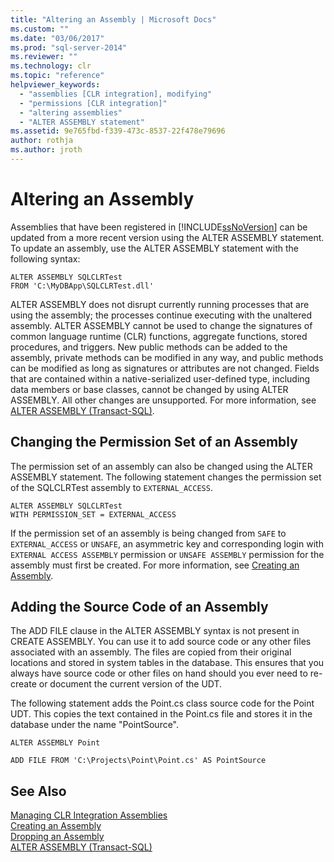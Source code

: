 ```yaml
---
title: "Altering an Assembly | Microsoft Docs"
ms.custom: ""
ms.date: "03/06/2017"
ms.prod: "sql-server-2014"
ms.reviewer: ""
ms.technology: clr
ms.topic: "reference"
helpviewer_keywords: 
  - "assemblies [CLR integration], modifying"
  - "permissions [CLR integration]"
  - "altering assemblies"
  - "ALTER ASSEMBLY statement"
ms.assetid: 9e765fbd-f339-473c-8537-22f478e79696
author: rothja
ms.author: jroth
---
```

# Altering an Assembly
  Assemblies that have been registered in [!INCLUDE[ssNoVersion](../../../includes/ssnoversion-md.md)] can be updated from a more recent version using the ALTER ASSEMBLY statement. To update an assembly, use the ALTER ASSEMBLY statement with the following syntax:  
  
```  
ALTER ASSEMBLY SQLCLRTest  
FROM 'C:\MyDBApp\SQLCLRTest.dll'  
```  
  
 ALTER ASSEMBLY does not disrupt currently running processes that are using the assembly; the processes continue executing with the unaltered assembly. ALTER ASSEMBLY cannot be used to change the signatures of common language runtime (CLR) functions, aggregate functions, stored procedures, and triggers. New public methods can be added to the assembly, private methods can be modified in any way, and public methods can be modified as long as signatures or attributes are not changed. Fields that are contained within a native-serialized user-defined type, including data members or base classes, cannot be changed by using ALTER ASSEMBLY. All other changes are unsupported. For more information, see [ALTER ASSEMBLY &#40;Transact-SQL&#41;](/sql/t-sql/statements/alter-assembly-transact-sql).  
  
## Changing the Permission Set of an Assembly  
 The permission set of an assembly can also be changed using the ALTER ASSEMBLY statement. The following statement changes the permission set of the SQLCLRTest assembly to `EXTERNAL_ACCESS`.  
  
```  
ALTER ASSEMBLY SQLCLRTest  
WITH PERMISSION_SET = EXTERNAL_ACCESS   
```  
  
 If the permission set of an assembly is being changed from `SAFE` to `EXTERNAL_ACCESS` or `UNSAFE`, an asymmetric key and corresponding login with `EXTERNAL ACCESS ASSEMBLY` permission or `UNSAFE ASSEMBLY` permission for the assembly must first be created. For more information, see [Creating an Assembly](creating-an-assembly.md).  
  
## Adding the Source Code of an Assembly  
 The ADD FILE clause in the ALTER ASSEMBLY syntax is not present in CREATE ASSEMBLY. You can use it to add source code or any other files associated with an assembly. The files are copied from their original locations and stored in system tables in the database. This ensures that you always have source code or other files on hand should you ever need to re-create or document the current version of the UDT.  
  
 The following statement adds the Point.cs class source code for the Point UDT. This copies the text contained in the Point.cs file and stores it in the database under the name "PointSource".  
  
 `ALTER ASSEMBLY Point`  
  
 `ADD FILE FROM 'C:\Projects\Point\Point.cs' AS PointSource`  
  
## See Also  
 [Managing CLR Integration Assemblies](managing-clr-integration-assemblies.md)   
 [Creating an Assembly](creating-an-assembly.md)   
 [Dropping an Assembly](dropping-an-assembly.md)   
 [ALTER ASSEMBLY &#40;Transact-SQL&#41;](/sql/t-sql/statements/alter-assembly-transact-sql)  
  
  

